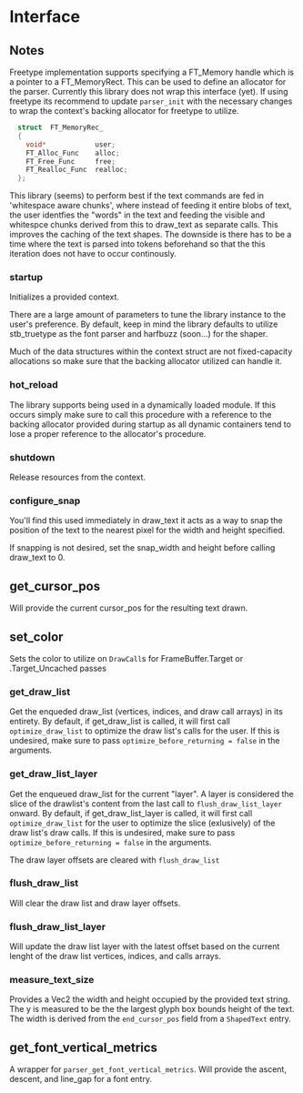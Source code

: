 # Interface

Notes
---

Freetype implementation supports specifying a FT_Memory handle which is a pointer to a FT_MemoryRect. This can be used to define an allocator for the parser. Currently this library does not wrap this interface (yet). If using freetype its recommend to update `parser_init` with the necessary changes to wrap the context's backing allocator for freetype to utilize.

```c
  struct  FT_MemoryRec_
  {
    void*            user;
    FT_Alloc_Func    alloc;
    FT_Free_Func     free;
    FT_Realloc_Func  realloc;
  };
  ```

This library (seems) to perform best if the text commands are fed in 'whitespace aware chunks', where instead of feeding it entire blobs of text, the user identfies the "words" in the text and feeding the visible and whitespce chunks derived from this to draw_text as separate calls. This improves the caching of the text shapes. The downside is there has to be a time where the text is parsed into tokens beforehand so that the this iteration does not have to occur continously.

### startup

Initializes a provided context.

There are a large amount of parameters to tune the library instance to the user's preference. By default, keep in mind the library defaults to utilize stb_truetype as the font parser and harfbuzz (soon...) for the shaper.

Much of the data structures within the context struct are not fixed-capacity allocations so make sure that the backing allocator utilized can handle it.

### hot_reload

The library supports being used in a dynamically loaded module. If this occurs simply make sure to call this procedure with a reference to the backing allocator provided during startup as all dynamic containers tend to lose a proper reference to the allocator's procedure.

### shutdown

Release resources from the context.

### configure_snap

You'll find this used immediately in draw_text it acts as a way to snap the position of the text to the nearest pixel for the width and height specified.

If snapping is not desired, set the snap_width and height before calling draw_text to 0.

## get_cursor_pos

Will provide the current cursor_pos for the resulting text drawn.

## set_color

Sets the color to utilize on `DrawCall`s for FrameBuffer.Target or .Target_Uncached passes

### get_draw_list

Get the enqueded draw_list (vertices, indices, and draw call arrays) in its entirety.
By default, if get_draw_list is called, it will first call `optimize_draw_list` to optimize the draw list's calls for the user. If this is undesired, make sure to pass `optimize_before_returning = false` in the arguments.

###  get_draw_list_layer

Get the enqueued draw_list for the current "layer".
A layer is considered the slice of the drawlist's content from the last call to `flush_draw_list_layer` onward.
By default, if get_draw_list_layer is called, it will first call `optimize_draw_list` for the user to optimize the slice (exlusively) of the draw list's draw calls. If this is undesired, make sure to pass `optimize_before_returning = false` in the arguments.

The draw layer offsets are cleared with `flush_draw_list`

### flush_draw_list

Will clear the draw list and draw layer offsets.

### flush_draw_list_layer

Will update the draw list layer with the latest offset based on the current lenght of the draw list vertices, indices, and calls arrays.

### measure_text_size

Provides a Vec2 the width and height occupied by the provided text string. The y is measured to be the the largest glyph box bounds height of the text. The width is derived from the `end_cursor_pos` field from a `ShapedText` entry.

## get_font_vertical_metrics

A wrapper for `parser_get_font_vertical_metrics`. Will provide the ascent, descent, and line_gap for a font entry.
